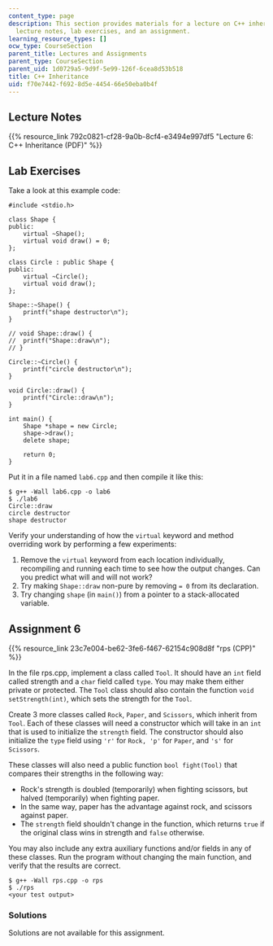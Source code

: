 ```yaml
---
content_type: page
description: This section provides materials for a lecture on C++ inheritance, including
  lecture notes, lab exercises, and an assignment.
learning_resource_types: []
ocw_type: CourseSection
parent_title: Lectures and Assignments
parent_type: CourseSection
parent_uid: 1d0729a5-9d9f-5e99-126f-6cea8d53b518
title: C++ Inheritance
uid: f70e7442-f692-8d5e-4454-66e50eba0b4f
---
```


Lecture Notes
-------------

{{% resource_link 792c0821-cf28-9a0b-8cf4-e3494e997df5 "Lecture 6: C++ Inheritance (PDF)" %}}

Lab Exercises
-------------

Take a look at this example code:

```
#include <stdio.h>

class Shape {
public:
	virtual ~Shape();
	virtual void draw() = 0;
};

class Circle : public Shape {
public:
	virtual ~Circle();
	virtual void draw();
};

Shape::~Shape() {
	printf("shape destructor\n");
}

// void Shape::draw() {
//	printf("Shape::draw\n");
// }

Circle::~Circle() {
	printf("circle destructor\n");
}

void Circle::draw() {
	printf("Circle::draw\n");
}

int main() {
	Shape *shape = new Circle;
	shape->draw();
	delete shape;

	return 0;
}
```

Put it in a file named `lab6.cpp` and then compile it like this:

```
$ g++ -Wall lab6.cpp -o lab6
$ ./lab6
Circle::draw
circle destructor
shape destructor
```

Verify your understanding of how the `virtual` keyword and method overriding work by performing a few experiments:

1.  Remove the `virtual` keyword from each location individually, recompiling and running each time to see how the output changes. Can you predict what will and will not work?
2.  Try making `Shape::draw` non-pure by removing `= 0` from its declaration.
3.  Try changing `shape` (in `main()`) from a pointer to a stack-allocated variable.

Assignment 6
------------

{{% resource_link 23c7e004-be62-3fe6-f467-62154c908d8f "rps (CPP)" %}}

In the file rps.cpp, implement a class called `Tool`. It should have an `int` field called strength and a `char` field called `type`. You may make them either private or protected. The `Tool` class should also contain the function `void setStrength(int)`, which sets the strength for the `Tool`.

Create 3 more classes called `Rock`, `Paper`, and `Scissors`, which inherit from `Tool`. Each of these classes will need a constructor which will take in an `int` that is used to initialize the `strength` field. The constructor should also initialize the `type` field using `'r'` for `Rock, 'p'` for `Paper`, and `'s'` for `Scissors`.

These classes will also need a public function `bool fight(Tool)` that compares their strengths in the following way:

*   Rock's strength is doubled (temporarily) when fighting scissors, but halved (temporarily) when fighting paper.
*   In the same way, paper has the advantage against rock, and scissors against paper.
*   The `strength` field shouldn't change in the function, which returns `true` if the original class wins in strength and `false` otherwise.

You may also include any extra auxiliary functions and/or fields in any of these classes. Run the program without changing the main function, and verify that the results are correct.

```
$ g++ -Wall rps.cpp -o rps
$ ./rps
<your test output>
```

### Solutions

Solutions are not available for this assignment.
